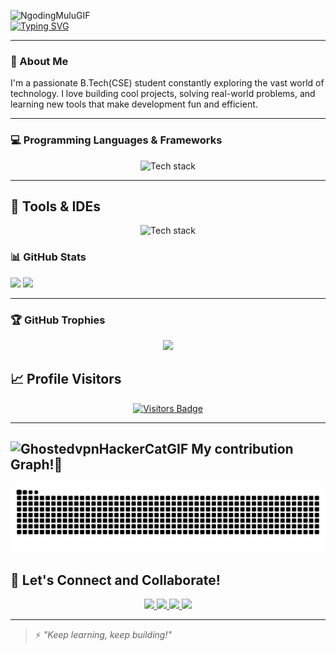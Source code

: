 ![NgodingMuluGIF](https://github.com/user-attachments/assets/1d737902-5823-46ec-b14a-169f3bc49bf5)
<br>
[![Typing SVG](https://readme-typing-svg.demolab.com?font=&size=25&duration=4200&pause=1000&color=1EC912&background=FF1B3900&vCenter=true&width=435&lines=Hey+There!+I'm+Biswajit+Sahoo;Passionate+Engineer+%F0%9F%8C%9F;Tech+Enthusiast+%F0%9F%9A%80;Problem+Solver)](https://git.io/typing-svg)

---

### 👋 About Me

I'm a passionate B.Tech(CSE) student constantly exploring the vast world of technology. I love building cool projects, solving real-world problems, and learning new tools that make development fun and efficient.

---

### 💻 Programming Languages & Frameworks


<p align="center">
  <img src="https://skillicons.dev/icons?i=html,css,js,ts,react,nextjs,tailwindcss,bootstrap,nodejs,mysql,mongodb,python,flask,php,c,cpp,java&theme=dark" alt="Tech stack" />
</p>

---
<!-- Tools Badges Section -->
## 🚀 Tools & IDEs

<p align="center">
  <img src="https://skillicons.dev/icons?i=vscode,github,linux,git,sublime,eclipse,pycharm,npm,bun,vite&theme=dark" alt="Tech stack" />
</p>

### 📊 GitHub Stats

<p align="left">
  <img src="https://github-readme-stats.vercel.app/api?username=biswajitsahoo897&show_icons=true&theme=radical&hide_border=true" />
  <img src="https://github-readme-stats.vercel.app/api/top-langs/?username=biswajitsahoo897&layout=compact&theme=radical&hide_border=true&widhth=80%" />
</p>

---

### 🏆 GitHub Trophies

<p align="center">
  <img src="https://github-profile-trophy.vercel.app/?username=biswajitsahoo897&theme=radical&row=1&column=6" />
</p>



<h2 >📈 Profile Visitors</h2>

<p align="center">
  <a href="https://visitor-badge.laobi.icu/badge?page_id=biswajitsahoo897" target="_blank">
    <img src="https://visitor-badge.laobi.icu/badge?page_id=biswajitsahoo897&color=00FFAA&style=flat-square" alt="Visitors Badge"/>
  </a>
</p>

---

## ![GhostedvpnHackerCatGIF](https://github.com/user-attachments/assets/766ca8a2-91e8-4f1b-9039-154f9c4bc9cc) My contribution Graph!🐍

<p align="center">
  <img src="https://github.com/Biswajitsahoo897/Biswajitsahoo897/blob/output/github-snake.svg" alt="snake gif" />
</p>



## 🤝 Let's Connect and Collaborate!

<p align="center">
  <a href="https://www.linkedin.com/in/biswajit-sahoo-b378242b1" target="_blank">
    <img src="https://img.shields.io/badge/LinkedIn-0077B5?style=for-the-badge&logo=linkedin&logoColor=white&labelColor=black"/>
  </a>
  <a href="mailto:biswajitsahookunu2005@gmail.com">
    <img src="https://img.shields.io/badge/Email-EA4335?style=for-the-badge&logo=gmail&logoColor=white&labelColor=black"/>
  </a>
  <a href="https://github.com/biswajitsahoo897" target="_blank">
    <img src="https://img.shields.io/badge/GitHub-181717?style=for-the-badge&logo=github&logoColor=white&labelColor=black"/>
  </a>
  <a href="https://stackoverflow.com/users/25129764/biswajit-897" target="_blank">
    <img src="https://img.shields.io/badge/Stack_Overflow-F58025?style=for-the-badge&logo=stackoverflow&logoColor=white&labelColor=black"/>
  </a>
</p>

---

> ⚡ *"Keep learning, keep building!"*
